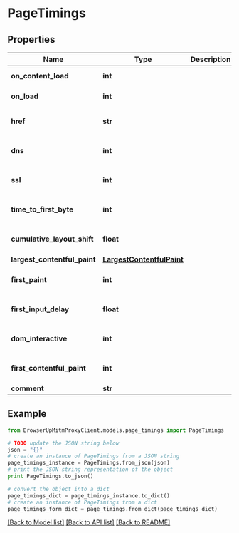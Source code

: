 # PageTimings


## Properties
Name | Type | Description | Notes
------------ | ------------- | ------------- | -------------
**on_content_load** | **int** |  | [default to -1]
**on_load** | **int** |  | [default to -1]
**href** | **str** |  | [optional] [default to '']
**dns** | **int** |  | [optional] [default to -1]
**ssl** | **int** |  | [optional] [default to -1]
**time_to_first_byte** | **int** |  | [optional] [default to -1]
**cumulative_layout_shift** | **float** |  | [optional] [default to -1]
**largest_contentful_paint** | [**LargestContentfulPaint**](LargestContentfulPaint.md) |  | [optional] 
**first_paint** | **int** |  | [optional] [default to -1]
**first_input_delay** | **float** |  | [optional] [default to -1]
**dom_interactive** | **int** |  | [optional] [default to -1]
**first_contentful_paint** | **int** |  | [optional] [default to -1]
**comment** | **str** |  | [optional] 

## Example

```python
from BrowserUpMitmProxyClient.models.page_timings import PageTimings

# TODO update the JSON string below
json = "{}"
# create an instance of PageTimings from a JSON string
page_timings_instance = PageTimings.from_json(json)
# print the JSON string representation of the object
print PageTimings.to_json()

# convert the object into a dict
page_timings_dict = page_timings_instance.to_dict()
# create an instance of PageTimings from a dict
page_timings_form_dict = page_timings.from_dict(page_timings_dict)
```
[[Back to Model list]](../README.md#documentation-for-models) [[Back to API list]](../README.md#documentation-for-api-endpoints) [[Back to README]](../README.md)


